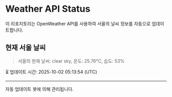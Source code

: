 
# Weather API Status

이 리포지토리는 OpenWeather API를 사용하여 서울의 날씨 정보를 자동으로 업데이트합니다.

## 현재 서울 날씨
> 서울의 현재 날씨: clear sky, 온도: 25.76°C, 습도: 53%

⏳ 업데이트 시간: 2025-10-02 05:13:54 (UTC)

---
자동 업데이트 봇에 의해 관리됩니다.
